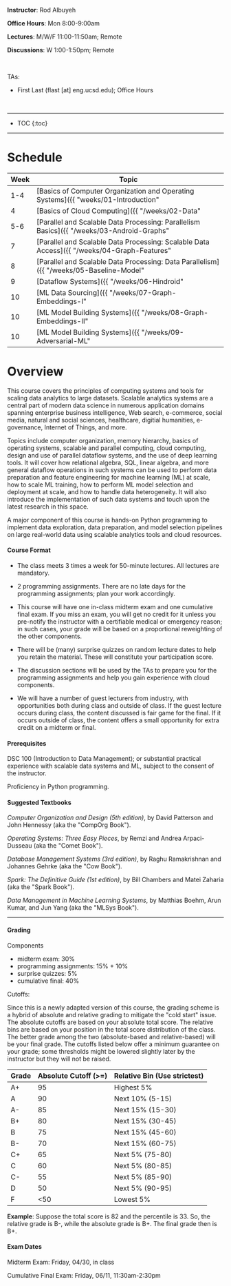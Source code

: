 
**Instructor**: Rod Albuyeh

**Office Hours**: Mon 8:00-9:00am

**Lectures**: M/W/F 11:00-11:50am; Remote

**Discussions**: W 1:00-1:50pm; Remote

&nbsp;

TAs:

- First Last (flast [at] eng.ucsd.edu); Office Hours

&nbsp;

---
* TOC
{:toc}

---

# Schedule

|Week|Topic|
|--|--|
|1-4|[Basics of Computer Organization and Operating Systems]({{ "weeks/01-Introduction" | absolute_url }})|
|4|[Basics of Cloud Computing]({{ "/weeks/02-Data" | absolute_url }})|
|5-6|[Parallel and Scalable Data Processing: Parallelism Basics]({{ "/weeks/03-Android-Graphs" | absolute_url }})|
|7|[Parallel and Scalable Data Processing: Scalable Data Access]({{ "/weeks/04-Graph-Features" | absolute_url }})|
|8|[Parallel and Scalable Data Processing: Data Parallelism]({{ "/weeks/05-Baseline-Model" | absolute_url }})|
|9|[Dataflow Systems]({{ "/weeks/06-Hindroid" | absolute_url }})|
|10|[ML Data Sourcing]({{ "/weeks/07-Graph-Embeddings-I" | absolute_url }})|
|10|[ML Model Building Systems]({{ "/weeks/08-Graph-Embeddings-II" | absolute_url }})|
|10|[ML Model Building Systems]({{ "/weeks/09-Adversarial-ML" | absolute_url }})|

# Overview

This course covers the principles of computing systems and tools for 
scaling data analytics to large datasets. Scalable analytics systems
are a central part of modern data science in numerous application 
domains spanning enterprise business intelligence, Web search, e-commerce, 
social media, natural and social sciences, healthcare, digitial 
humanities, e-governance, Internet of Things, and more.

Topics include computer organization, memory hierarchy, basics of 
operating systems, scalable and parallel computing, cloud computing, 
design and use of parallel dataflow systems, and the use of deep 
learning tools. It will cover how relational algebra, SQL, linear 
algebra, and more general dataflow operations in such systems can 
be used to perform data preparation and feature engineering for 
machine learning (ML) at scale, how to scale ML training, how to 
perform ML model selection and deployment at scale, and how to handle 
data heterogeneity. It will also introduce the implementation of 
such data systems and touch upon the latest research in this space.

A major component of this course is hands-on Python programming to 
implement data exploration, data preparation, and model selection 
pipelines on large real-world data using scalable analytics tools 
and cloud resources.

#### Course Format

- The class meets 3 times a week for 50-minute lectures. All lectures
are mandatory.

- 2 programming assignments. There are no late days for the 
programming assignments; plan your work accordingly.

- This course will have one in-class midterm exam and one cumulative 
final exam. If you miss an exam, you will get no credit for it unless 
you pre-notify the instructor with a certifiable medical or emergency 
reason; in such cases, your grade will be based on a proportional 
reweighting of the other components.

- There will be (many) surprise quizzes on random lecture dates to 
help you retain the material. These will constitute your participation
score.

- The discussion sections will be used by the TAs to prepare you for the 
programming assignments and help you gain experience with cloud components.

- We will have a number of guest lecturers from industry, with opportunities 
both during class and outside of class. If the guest lecture occurs during
class, the content discussed is fair game for the final. If it occurs
outside of class, the content offers a small opportunity for extra credit
on a midterm or final.  

#### Prerequisites

DSC 100 (Introduction to Data Management); or substantial practical 
experience with scalable data systems and ML, subject to the consent 
of the instructor.

Proficiency in Python programming.

#### Suggested Textbooks

*Computer Organization and Design (5th edition)*, by David Patterson 
and John Hennessy (aka the "CompOrg Book").

*Operating Systems: Three Easy Pieces*, by Remzi and Andrea Arpaci-Dusseau 
(aka the "Comet Book").

*Database Management Systems (3rd edition)*, by Raghu Ramakrishnan and 
Johannes Gehrke (aka the "Cow Book").

*Spark: The Definitive Guide (1st edition)*, by Bill Chambers and Matei 
Zaharia (aka the "Spark Book").

*Data Management in Machine Learning Systems*, by Matthias Boehm, 
Arun Kumar, and Jun Yang (aka the "MLSys Book").

---

#### Grading

Components
- midterm exam: 30%
- programming assignments: 15% + 10%
- surprise quizzes: 5%
- cumulative final: 40%

Cutoffs:

Since this is a newly adapted version of this course, the grading 
scheme is a hybrid of absolute and relative grading to mitigate the 
"cold start" issue. The absolute cutoffs are based on your absolute 
total score. The relative bins are based on your position in the total
score distribution of the class. The better grade among the two 
(absolute-based and relative-based) will be your final grade. The 
cutoffs listed below offer a minimum guarantee on your grade; some 
thresholds might be lowered slightly later by the instructor but they 
will not be raised.

| Grade | Absolute Cutoff (>=) | Relative Bin (Use strictest)
| --- | --- |  --- |
| A+ | 95 | Highest 5% |
| A | 90 | Next 10% (5-15) |
| A- | 85 | Next 15% (15-30) |
| B+ | 80 | Next 15% (30-45) |
| B | 75 | Next 15% (45-60) |
| B- | 70 | Next 15% (60-75) |
| C+ | 65 | Next 5% (75-80) |
| C | 60 | Next 5% (80-85) |
| C- | 55 | Next 5% (85-90) |
| D | 50 | Next 5% (90-95) |
| F | <50 | Lowest 5% |

**Example**: Suppose the total score is 82 and the percentile is 33. 
So, the relative grade is B-, while the absolute grade is B+. The 
final grade then is B+.

#### Exam Dates

Midterm Exam: Friday, 04/30, in class

Cumulative Final Exam: Friday, 06/11, 11:30am-2:30pm
